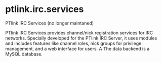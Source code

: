 ptlink.irc.services
===================

PTlink IRC Services (no longer maintaned)

PTlink IRC Services provides channel/nick registration services for IRC networks. 
Specially developed for the PTlink IRC Server, it uses modules and includes 
features like channel roles, nick groups for privilege management, and a 
web interface for users. 
A
The data backend is a MySQL database.
